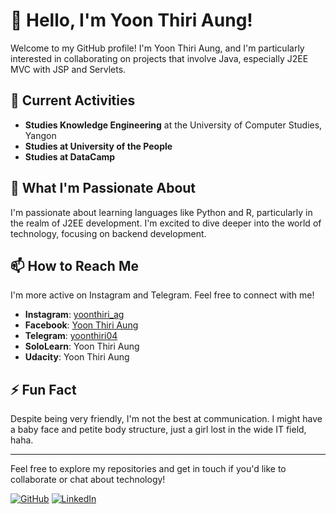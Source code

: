 # 👋 Hello, I'm Yoon Thiri Aung!

Welcome to my GitHub profile! I'm Yoon Thiri Aung, and I'm particularly interested in collaborating on projects that involve Java, especially J2EE MVC with JSP and Servlets.

## 🌟 Current Activities

- **Studies Knowledge Engineering** at the University of Computer Studies, Yangon
- **Studies at University of the People**
- **Studies at DataCamp**

## 🌱 What I'm Passionate About

I'm passionate about learning languages like Python and R, particularly in the realm of J2EE development. I'm excited to dive deeper into the world of technology, focusing on backend development.

## 📫 How to Reach Me

I'm more active on Instagram and Telegram. Feel free to connect with me!

- **Instagram**: [yoonthiri_ag](https://www.instagram.com/yoonthiri_ag)
- **Facebook**: [Yoon Thiri Aung](https://www.facebook.com/yoonthiriaung04?mibextid=ZbWKwL)
- **Telegram**: [yoonthiri04](https://t.me/yoonthiri04)
- **SoloLearn**: Yoon Thiri Aung
- **Udacity**: Yoon Thiri Aung

## ⚡ Fun Fact

Despite being very friendly, I'm not the best at communication. I might have a baby face and petite body structure, just a girl lost in the wide IT field, haha.

---

Feel free to explore my repositories and get in touch if you'd like to collaborate or chat about technology!

[![GitHub](https://img.shields.io/badge/GitHub-Profile-black?style=for-the-badge&logo=github)](https://github.com/yoon-thiri04)
[![LinkedIn](https://img.shields.io/badge/LinkedIn-Connect-blue?style=for-the-badge&logo=linkedin)](https://www.linkedin.com/in/yoon-thiri-aung-497a6929a)
